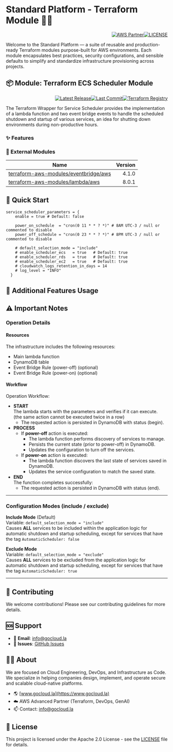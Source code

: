 # Standard Platform - Terraform Module 🚀🚀
<p align="right"><a href="https://partners.amazonaws.com/partners/0018a00001hHve4AAC/GoCloud"><img src="https://img.shields.io/badge/AWS%20Partner-Advanced-orange?style=for-the-badge&logo=amazonaws&logoColor=white" alt="AWS Partner"/></a><a href="LICENSE"><img src="https://img.shields.io/badge/License-Apache%202.0-green?style=for-the-badge&logo=apache&logoColor=white" alt="LICENSE"/></a></p>

Welcome to the Standard Platform — a suite of reusable and production-ready Terraform modules purpose-built for AWS environments.
Each module encapsulates best practices, security configurations, and sensible defaults to simplify and standardize infrastructure provisioning across projects.

## 📦 Module: Terraform ECS Scheduler Module
<p align="right"><a href="https://github.com/gocloudLa/terraform-aws-wrapper-service-scheduler/releases/latest"><img src="https://img.shields.io/github/v/release/gocloudLa/terraform-aws-wrapper-service-scheduler.svg?style=for-the-badge" alt="Latest Release"/></a><a href=""><img src="https://img.shields.io/github/last-commit/gocloudLa/terraform-aws-wrapper-service-scheduler.svg?style=for-the-badge" alt="Last Commit"/></a><a href="https://registry.terraform.io/modules/gocloudLa/wrapper-service-scheduler/aws"><img src="https://img.shields.io/badge/Terraform-Registry-7B42BC?style=for-the-badge&logo=terraform&logoColor=white" alt="Terraform Registry"/></a></p>
The Terraform Wrapper for Service Scheduler provides the implementation of a lambda function and two event bridge events to handle the scheduled shutdown and startup of various services, an idea for shutting down environments during non-productive hours.

### ✨ Features



### 🔗 External Modules
| Name | Version |
|------|------:|
| [terraform-aws-modules/eventbridge/aws](https://github.com/terraform-aws-modules/eventbridge-aws) | 4.1.0 |
| [terraform-aws-modules/lambda/aws](https://github.com/terraform-aws-modules/lambda-aws) | 8.0.1 |



## 🚀 Quick Start
```hcl
service_scheduler_parameters = {
    enable = true # Default: false

    power_on_schedule  = "cron(0 11 * * ? *)" # 8AM UTC-3 / null or commented to disable
    power_off_schedule = "cron(0 23 * * ? *)" # 8PM UTC-3 / null or commented to disable

    # default_selection_mode = "include"
    # enable_scheduler_ecs   = true   # Default: true
    # enable_scheduler_rds   = true   # Default: true
    # enable_scheduler_ec2   = true   # Default: true
    # cloudwatch_logs_retention_in_days = 14
    # log_level = "INFO"
  }
```


## 🔧 Additional Features Usage









## ⚠️ Important Notes
### Operation Details
#### Resources
The infrastructure includes the following resources:
* Main lambda function
* DynamoDB table
* Event Bridge Rule (power-off) (optional)
* Event Bridge Rule (power-on) (optional)

#### Workflow
Operation Workflow:
* **START**<br/>
The lambda starts with the parameters and verifies if it can execute.<br/>
(the same action cannot be executed twice in a row)
  * The requested action is persisted in DynamoDB with status (begin).
* **PROCESS**
  * If **power-off** action is executed:
    * The lambda function performs discovery of services to manage.
    * Persists the current state (prior to power-off) in DynamoDB.
    * Updates the configuration to turn off the services.
  * If **power-on** action is executed:
    * The lambda function discovers the last state of services saved in DynamoDB.
    * Updates the service configuration to match the saved state.
* **END**<br/>
The function completes successfully:
  * The requested action is persisted in DynamoDB with status (end).

---

### Configuration Modes (include / exclude)
**Include Mode** (Default)<br/>
Variable: `default_selection_mode = "include"`<br/>
Causes **ALL** services to be included within the application logic for automatic shutdown and startup scheduling, except for services that have the tag `AutomaticScheduler: false`<br/>

**Exclude Mode**<br/>
Variable: `default_selection_mode = "exclude"`<br/>
Causes **ALL** services to be excluded from the application logic for automatic shutdown and startup scheduling, except for services that have the tag `AutomaticScheduler: true`<br/>



---

## 🤝 Contributing
We welcome contributions! Please see our contributing guidelines for more details.

## 🆘 Support
- 📧 **Email**: info@gocloud.la
- 🐛 **Issues**: [GitHub Issues](https://github.com/gocloudLa/issues)

## 🧑‍💻 About
We are focused on Cloud Engineering, DevOps, and Infrastructure as Code.
We specialize in helping companies design, implement, and operate secure and scalable cloud-native platforms.
- 🌎 [www.gocloud.la](https://www.gocloud.la)
- ☁️ AWS Advanced Partner (Terraform, DevOps, GenAI)
- 📫 Contact: info@gocloud.la

## 📄 License
This project is licensed under the Apache 2.0 License - see the [LICENSE](LICENSE) file for details. 